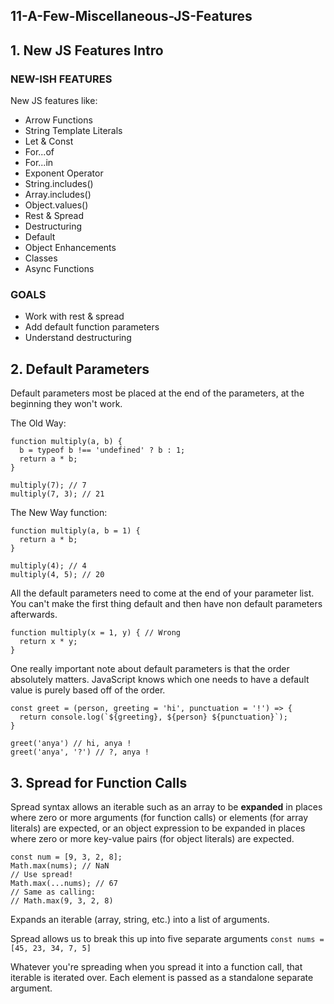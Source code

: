 ## 11-A-Few-Miscellaneous-JS-Features

## 1. New JS Features Intro

### NEW-ISH FEATURES

New JS features like:

- Arrow Functions
- String Template Literals
- Let & Const
- For...of
- For...in
- Exponent Operator
- String.includes()
- Array.includes()
- Object.values()
- Rest & Spread
- Destructuring
- Default
- Object Enhancements
- Classes
- Async Functions

### GOALS

- Work with rest & spread
- Add default function parameters
- Understand destructuring

## 2. Default Parameters

Default parameters most be placed at the end of the parameters, at the beginning they won't work.

The Old Way:

```
function multiply(a, b) {
  b = typeof b !== 'undefined' ? b : 1;
  return a * b;
}

multiply(7); // 7
multiply(7, 3); // 21
```

The New Way function:

```
function multiply(a, b = 1) {
  return a * b;
}

multiply(4); // 4
multiply(4, 5); // 20
```

All the default parameters need to come at the end of your parameter list. You can't make the first thing default and then have non default parameters afterwards.

```
function multiply(x = 1, y) { // Wrong
  return x * y;
}
```

One really important note about default parameters is that the order absolutely matters. JavaScript knows which one needs to have a default value is purely based off of the order.

```
const greet = (person, greeting = 'hi', punctuation = '!') => {
  return console.log(`${greeting}, ${person} ${punctuation}`);
}

greet('anya') // hi, anya !
greet('anya', '?') // ?, anya !
```
## 3. Spread for Function Calls

Spread syntax allows an iterable such as an array to be **expanded** in places where zero or more arguments (for function calls) or elements (for array literals) are expected, or an object expression to be expanded in places where zero or more key-value pairs (for object literals) are expected.

```
const num = [9, 3, 2, 8];
Math.max(nums); // NaN
// Use spread!
Math.max(...nums); // 67
// Same as calling:
// Math.max(9, 3, 2, 8)
```

Expands an iterable (array, string, etc.) into a list of arguments.

Spread allows us to break this up into five separate arguments `const nums = [45, 23, 34, 7, 5]`

Whatever you're spreading when you spread it into a function call, that iterable is iterated over. Each element is passed as a standalone separate argument.
